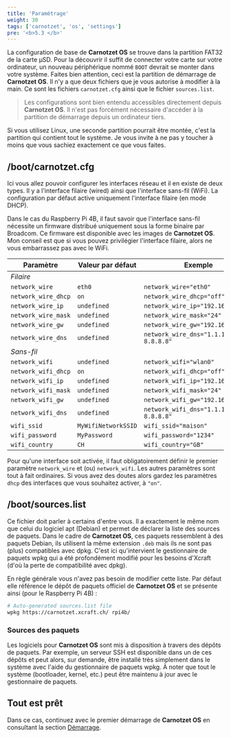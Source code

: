 ```yaml
---
title: 'Paramétrage'
weight: 30
tags: ['carnotzet', 'os', 'settings']
pre: '<b>5.3 </b>'
---
```


La configuration de base de **Carnotzet OS** se trouve dans la partition FAT32
de la carte µSD. Pour la découvrir il suffit de connecter votre carte sur votre
ordinateur, un nouveau périphérique nommé `BOOT` devrait se monter dans votre
système. Faites bien attention, ceci est la partition de démarrage de
**Carnotzet OS**. Il n'y a que deux fichiers que je vous autorise à modifier à
la main. Ce sont les fichiers `carnotzet.cfg` ainsi que le fichier
`sources.list`.

> Les configurations sont bien entendu accessibles directement depuis
> **Carnotzet OS**. Il n'est pas forcément nécessaire d'accéder à la partition
> de démarrage depuis un ordinateur tiers.

Si vous utilisez Linux, une seconde partition pourrait être montée, c'est la
partition qui contient tout le système. Je vous invite à ne pas y toucher à
moins que vous sachiez exactement ce que vous faites.

## /boot/carnotzet.cfg

Ici vous allez pouvoir configurer les interfaces réseau et il en existe de deux
types. Il y a l'interface filaire (wired) ainsi que l'interface sans-fil (WiFi).
La configuration par défaut active uniquement l'interface filaire (en mode
DHCP).

Dans le cas du Raspberry Pi 4B, il faut savoir que l'interface sans-fil
nécessite un firmware distribué uniquement sous la forme binaire par Broadcom.
Ce firmware est disponible avec les images de **Carnotzet OS**. Mon conseil est
que si vous pouvez privilégier l'interface filaire, alors ne vous embarrassez
pas avec le WiFi.

| Paramètre           | Valeur par défaut   | Exemple                              |
| ------------------- | ------------------- | ------------------------------------ |
| _Filaire_           |                     |                                      |
| `network_wire`      | `eth0`              | `network_wire="eth0"`                |
| `network_wire_dhcp` | `on`                | `network_wire_dhcp="off"`            |
| `network_wire_ip`   | `undefined`         | `network_wire_ip="192.168.1.100"`    |
| `network_wire_mask` | `undefined`         | `network_wire_mask="24"`             |
| `network_wire_gw`   | `undefined`         | `network_wire_gw="192.168.1.3"`      |
| `network_wire_dns`  | `undefined`         | `network_wire_dns="1.1.1.1 8.8.8.8"` |
| _Sans-fil_          |                     |                                      |
| `network_wifi`      | `undefined`         | `network_wifi="wlan0"`               |
| `network_wifi_dhcp` | `on`                | `network_wifi_dhcp="off"`            |
| `network_wifi_ip`   | `undefined`         | `network_wifi_ip="192.168.2.100"`    |
| `network_wifi_mask` | `undefined`         | `network_wifi_mask="24"`             |
| `network_wifi_gw`   | `undefined`         | `network_wifi_gw="192.168.2.1"`      |
| `network_wifi_dns`  | `undefined`         | `network_wifi_dns="1.1.1.1 8.8.8.8"` |
| `wifi_ssid`         | `MyWifiNetworkSSID` | `wifi_ssid="maison"`                 |
| `wifi_password`     | `MyPassword`        | `wifi_password="1234"`               |
| `wifi_country`      | `CH`                | `wifi_country="GB"`                  |

Pour qu'une interface soit activée, il faut obligatoirement définir le premier
paramètre `network_wire` et (ou) `network_wifi`. Les autres paramètres sont tout
à fait ordinaires. Si vous avez des doutes alors gardez les paramètres `dhcp`
des interfaces que vous souhaitez activer, à `"on"`.

## /boot/sources.list

Ce fichier doit parler à certains d'entre vous. Il a exactement le même nom que
celui du logiciel apt (Debian) et permet de déclarer la liste des sources de
paquets. Dans le cadre de **Carnotzet OS**, ces paquets ressemblent à des
paquets Debian, ils utilisent la même extension `.deb` mais ils ne sont pas
(plus) compatibles avec dpkg. C'est ici qu'intervient le gestionnaire de paquets
wpkg qui a été profondément modifié pour les besoins d'Xcraft (d'où la perte de
compatibilité avec dpkg).

En règle générale vous n'avez pas besoin de modifier cette liste. Par défaut
elle référence le dépôt de paquets officiel de **Carnotzet OS** et se présente
ainsi (pour le Raspberry Pi 4B) :

```sh
# Auto-generated sources.list file
wpkg https://carnotzet.xcraft.ch/ rpi4b/
```

### Sources des paquets

Les logiciels pour **Carnotzet OS** sont mis à disposition à travers des dépôts
de paquets. Par exemple, un serveur SSH est disponible dans un de ces dépôts et
peut alors, sur demande, être installé très simplement dans le système avec
l'aide du gestionnaire de paquets wpkg. À noter que tout le système (bootloader,
kernel, etc.) peut être maintenu à jour avec le gestionnaire de paquets.

## Tout est prêt

Dans ce cas, continuez avec le premier démarrage de **Carnotzet OS** en
consultant la section [Démarrage](/carnotzet/04.bootstrap.md).
